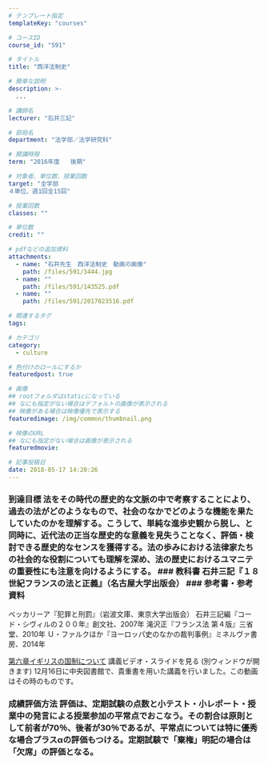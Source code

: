 ```yaml
---
# テンプレート指定
templateKey: "courses"

# コースID
course_id: "591"

# タイトル
title: "西洋法制史"

# 簡単な説明
description: >-
  ...

# 講師名
lecturer: "石井三記"

# 部局名
department: "法学部／法学研究科"

# 開講時限
term: "2016年度	後期"

# 対象者、単位数、授業回数
target: "全学部
４単位、週1回全15回"

# 授業回数
classes: ""

# 単位数
credit: ""

# pdfなどの追加資料
attachments: 
  - name: "石井先生　西洋法制史　動画の画像" 
    path: /files/591/3444.jpg
  - name: "" 
    path: /files/591/143525.pdf
  - name: "" 
    path: /files/591/2017023516.pdf

# 関連するタグ
tags:

# カテゴリ
category:
  - culture

# 色付けのロールにするか
featuredpost: true

# 画像
## rootフォルダはstaticになっている
## なにも指定がない場合はデフォルトの画像が表示される
## 映像がある場合は映像優先で表示する
featuredimage: /img/common/thumbnail.png

# 映像のURL
## なにも指定がない場合は画像が表示される
featuredmovie: 

# 記事投稿日
date: 2018-05-17 14:20:26
---
```


### 到達目標 法をその時代の歴史的な文脈の中で考察することにより、過去の法がどのようなもので、社会のなかでどのような機能を果たしていたのかを理解する。こうして、単純な進歩史観から脱し、と同時に、近代法の正当な歴史的な意義を見失うことなく、評価・検討できる歴史的なセンスを獲得する。法の歩みにおける法律家たちの社会的な役割についても理解を深め、法の歴史におけるユマニテの重要性にも注意を向けるようにする。 ### 教科書 石井三記『１８世紀フランスの法と正義』（名古屋大学出版会） ### 参考書・参考資料
ベッカリーア『犯罪と刑罰』（岩波文庫、東京大学出版会）
石井三記編『コード・シヴィルの２００年』創文社、2007年
滝沢正『フランス法 第４版』三省堂、2010年
Ｕ・ファルクほか『ヨーロッパ史のなかの裁判事例』ミネルヴァ書房、2014年



[第六章イギリスの国制について](/files/591/2017023516.pdf) 
講義ビデオ・スライドを見る (別ウィンドウが開きます)</a> 12月16日に中央図書館で、貴重書を用いた講義を行いました。この動画はその時のものです。



### 成績評価方法 評価は、定期試験の点数と小テスト・小レポート・授業中の発言による授業参加の平常点でおこなう。その割合は原則として前者が70％、後者が30％であるが、平常点については特に優秀な場合プラスαの評価もつける。定期試験で「棄権」明記の場合は「欠席」の評価となる。

